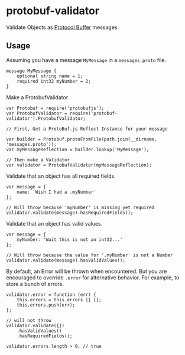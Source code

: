# protobuf-validator

Validate Objects as [Protocol Buffer](https://developers.google.com/protocol-buffers/docs/proto) messages.

## Usage

Assuming you have a message `MyMessage` in a `messages.proto` file.

    message MyMessage {
        optional string name = 1;
        required int32 myNumber = 2;
    }

Make a ProtobufValidator

    var Protobuf = require('protobufjs');
    var ProtobufValidator = require('protobuf-validator').ProtobufValidator;

    // First, Get a ProtoBuf.js Reflect Instance for your message

    var builder = Protobuf.protoFromFile(path.join(__dirname, 'messages.proto'));
    var myMessageReflection = builder.lookup('MyMessage');
    
    // Then make a Validator
    var validator = ProtobufValidator(myMessageReflection);

Validate that an object has all required fields.    

    var message = {
        name: 'Wish I had a .myNumber'
    };
    
    // Will throw because 'myNumber' is missing yet required
    validator.validate(message).hasRequiredFields();

Validate that an object has valid values.

    var message = {
        myNumber: 'Wait this is not an int32...'
    };
    
    // Will throw because the value for '.myNumber' is not a Number
    validator.validate(message).hasValidValues();

By default, an Error will be thrown when encountered. But you are encouraged to override `.error` for alternative behavior. For example, to store a bunch of errors.

    validator.error = function (err) {
        this.errors = this.errors || [];
        this.errors.push(err);
    };
    
    // will not throw
    validator.validate({})
        .hasValidValues()
        .hasRequiredFields();
    
    validator.errors.length > 0; // true

